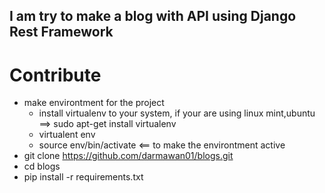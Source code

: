## I am try to make a blog with API using Django Rest Framework
# Contribute
  - make environtment for the project
    - install virtualenv to your system, if your are using linux mint,ubuntu ==> sudo apt-get install virtualenv
    - virtualent env
    - source env/bin/activate <== to make the environtment active
  - git clone https://github.com/darmawan01/blogs.git
  - cd blogs
  - pip install -r requirements.txt 